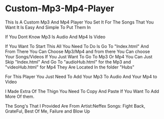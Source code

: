 # Custom-Mp3-Mp4-Player
This Is  A Custom Mp3 And Mp4 Player You Set It For The Songs That You Want It Is Easy And Simple To Put Them In

If You Dont Know Mp3 Is Audio And Mp4 Is Video

If You Want To Start This All You Need To Do Is Go To "Index.html" And From There You Can Choose Mp3/Mp4 and from there You Can choose Your Songs/Videos
If You Just Want To Go To Mp3 Or Mp4 You Can Just Skip "Index.html" And Go To "audioHub.html" for the Mp3 and "videoHub.html" for Mp4 They Are Located In the folder "Hubs"


For This Player You Just Need To Add Your Mp3 To Audio And Your Mp4 to Video

I Made Extra Of The Thign You Need To Copy And Paste If You Want To Add More Of them.

The Song's That I Provided Are From 
Artist:Neffex
Songs: Fight Back, GrateFul, Best Of Me, Failure and Blow Up
